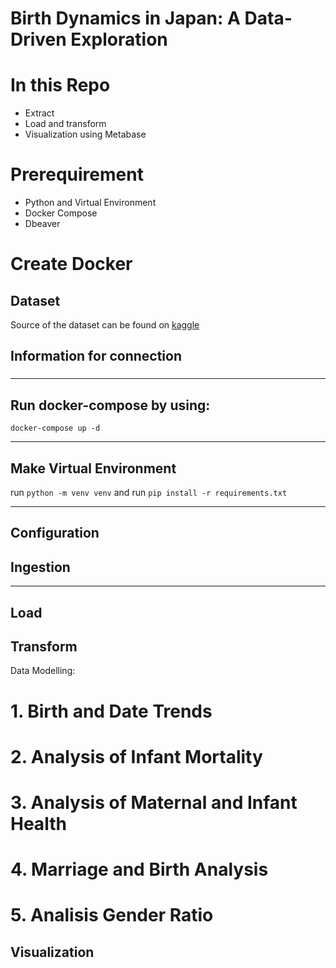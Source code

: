 # Birth Dynamics in Japan: A Data-Driven Exploration 

# In this Repo
* Extract 
* Load and transform
* Visualization using Metabase

# Prerequirement
* Python and Virtual Environment
* Docker Compose
* Dbeaver

# Create Docker


## Dataset
Source of the dataset can be found on [kaggle](https://www.kaggle.com/datasets/webdevbadger/japan-birth-statistics)

## Information for connection
### 
___

## Run docker-compose by using:

`docker-compose up -d`  



___

## Make Virtual Environment  

run `python -m venv venv`
and run `pip install -r requirements.txt`  

___

## Configuration

## Ingestion  


___


## Load


## Transform



Data Modelling:

# 1. Birth and Date Trends

# 2. Analysis of Infant Mortality

# 3. Analysis of Maternal and Infant Health

# 4. Marriage and Birth Analysis

# 5. Analisis Gender Ratio



## Visualization
